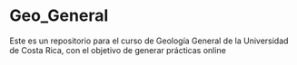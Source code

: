# Geo_General
Este es un repositorio para el curso de Geología General de la Universidad de Costa Rica, con el objetivo de generar prácticas online

